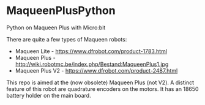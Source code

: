 # MaqueenPlusPython
Python on Maqueen Plus with Micro:bit

There are quite a few types of Maqueen robots:

* Maqueen Lite - https://www.dfrobot.com/product-1783.html
* Maqueen Plus - http://wiki.robotmc.be/index.php/Bestand:MaqueenPlus1.jpg
* Maqueen Plus V2 - https://www.dfrobot.com/product-2487.html

This repo is aimed at the (now obsolete) Maqueen Plus (not V2). A distinct feature of this robot are quadrature encoders on the motors. It has an 18650 battery holder on the main board.
